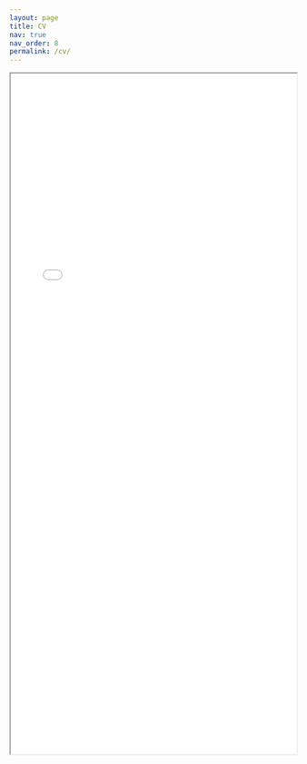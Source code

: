 ```yaml
---
layout: page
title: CV
nav: true
nav_order: 8
permalink: /cv/
---
```


<!-- Google tag (gtag.js) -->
<script async src="https://www.googletagmanager.com/gtag/js?id=G-BNK4466BFB"></script>
<script>
  window.dataLayer = window.dataLayer || [];
  function gtag(){dataLayer.push(arguments);}
  gtag('js', new Date());

  gtag('config', 'G-BNK4466BFB');
</script>

<iframe src="/assets/pdf/CV.pdf" width="100%" height="1200px"></iframe>